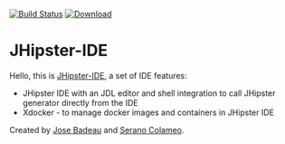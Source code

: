 [![Build Status](https://travis-ci.org/jhipster/jhipster-ide.svg?branch=master)](https://travis-ci.org/jhipster/jhipster-ide) [![Download](https://api.bintray.com/packages/jhipster/jhipster-ide/1.2/images/download.svg)](https://bintray.com/jhipster/jhipster-ide/1.2/_latestVersion)

JHipster-IDE
============

Hello, this is [JHipster-IDE](https://github.com/jhipster/jhipster-ide/), a set of IDE features:

- JHipster IDE with an JDL editor and shell integration to call JHipster generator directly from the IDE
- Xdocker - to manage docker images and containers in JHipster IDE

Created by [Jose Badeau](https://github.com/jbadeau) and [Serano Colameo](https://github.com/colameo).

